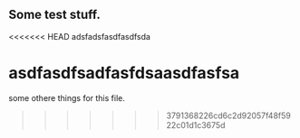 ## Some test stuff. 

<<<<<<< HEAD
adsfadsfasdfasdfsda

asdfasdfsadfasfdsaasdfasfsa
=======
some othere things for this file. 
>>>>>>> 3791368226cd6c2d92057f48f5922c01d1c3675d
